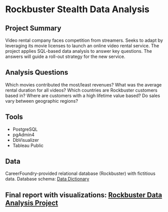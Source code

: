 # Rockbuster Stealth Data Analysis
## Project Summary
Video rental company faces competition from streamers. Seeks to adapt by leveraging its movie licenses to launch an online video rental service. The project applies SQL-based data analysis to answer key questions. The answers will guide a roll-out strategy for the new service.
## Analysis Questions
Which movies contributed the most/least revenues? What was the average rental duration for all videos? Which countries are Rockbuster customers based in? Where are customers with a high lifetime value based? Do sales vary between geographic regions?

## Tools
- PostgreSQL
- pgAdmin4
- DbVisualizer
- Tableau Public

## Data
CareerFoundry-provided relational database (Rockbuster) with fictitious data. Database schema: [Data Dictionary](https://github.com/ddav16psy-astro/SQL-Rockbuster-Data-Analysis/blob/main/Data%20Dictionary.pdf)

## Final report with visualizations: [Rockbuster Data Analysis Project](https://public.tableau.com/views/RockbusterDataAnalysis_17422791959400/RockbusterDataAnalysis?:language=en-US&:sid=&:redirect=auth&:display_count=n&:origin=viz_share_link)
